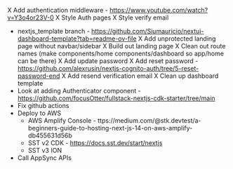 X Add authentication middleware - https://www.youtube.com/watch?v=Y3o4or23V-0
X Style Auth pages
X Style verify email

- nextjs_template branch - https://github.com/Siumauricio/nextui-dashboard-template?tab=readme-ov-file
  X Add unprotected landing page without navbar/sidebar
  X Build out landing page
  X Clean out route names (make components/home components/dashboard so app/home can be there)
  X Add update password
  X Add reset password - https://github.com/alexrusin/nextjs-cognito-auth/tree/5-reset-password-end
  X Add resend verification email
  X Clean up dashboard template
- Look at adding Authenticator component - https://github.com/focusOtter/fullstack-nextjs-cdk-starter/tree/main
- Fix github actions
- Deploy to AWS
  - AWS Amplify Console - ttps://medium.com/@stk.devtest/a-beginners-guide-to-hosting-next-js-14-on-aws-amplify-db455631d56b
  - SST v2 CDK - https://docs.sst.dev/start/nextjs
  - SST v3 ION
- Call AppSync APIs
